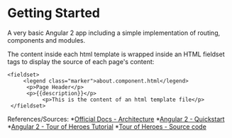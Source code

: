 # Getting Started
A very basic Angular 2 app including a simple implementation of 
routing, components and modules.

The content inside each html template is wrapped inside an HTML fieldset tags to 
display the source of each page's content: 

    <fieldset>
         <legend class="marker">about.component.html</legend>
          <p>Page Header</p>
          <p>{{description}}</p>
               <p>This is the content of an html template file</p>
     </fieldset>
                                        
References/Sources:
*[Official Docs - Architecture](https://angular.io/docs/ts/latest/guide/architecture.html#)
*[Angular 2 - Quickstart](https://angular.io/docs/ts/latest/quickstart.html)
*[Angular 2 - Tour of Heroes Tutorial](https://angular.io/docs/ts/latest/tutorial/)
*[Tour of Heroes - Source code](https://github.com/johnpapa/angular2-tour-of-heroes)

